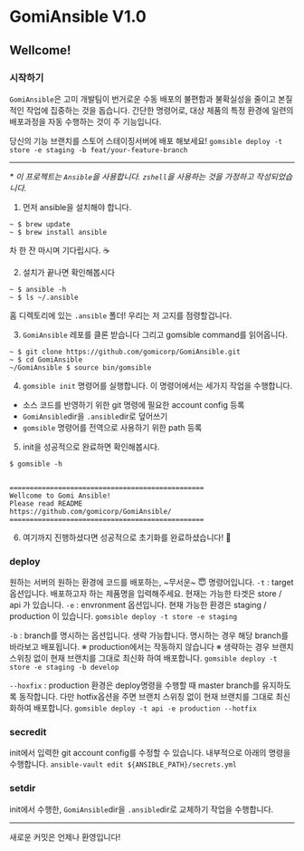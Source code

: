 # GomiAnsible V1.0

## Wellcome!

### 시작하기


`GomiAnsible`은 고미 개발팀이 번거로운 수동 배포의 불편함과 불확실성을 줄이고 본질적인 작업에 집중하는 것을 돕습니다.
간단한 명령어로, 대상 제품의 특정 환경에 일련의 배포과정을 자동 수행하는 것이 주 기능입니다.

당신의 기능 브랜치를 스토어 스테이징서버에 배포 해보세요! 
`gomsible deploy -t store -e staging -b feat/your-feature-branch`

---
_* 이 프로젝트는 `Ansible`을 사용합니다._
_`zshell`을 사용하는 것을 가정하고 작성되었습니다._

1. 먼저 ansible을 설치해야 합니다.
```
~ $ brew update
~ $ brew install ansible
```
차 한 잔 마시며 기다립시다. ☕️

2. 설치가 끝나면 확인해봅시다
```
~ $ ansible -h
~ $ ls ~/.ansible
```
홈 디렉토리에 있는 `.ansible` 폴더! 우리는 저 고지를 점령할겁니다.

3. `GomiAnsible` 레포를 클론 받습니다 그리고 gomsible command를 읽어옵니다.
```
~ $ git clone https://github.com/gomicorp/GomiAnsible.git
~ $ cd GomiAnsible
~/GomiAnsible $ source bin/gomsible
```

4. `gomsible init` 명령어를 실행합니다. 이 명령어에서는 세가지 작업을 수행합니다.
  - 소스 코드를 반영하기 위한 git 명령에 필요한 account config 등록
  - `GomiAnsible`dir을 `.ansible`dir로 덮어쓰기
  - `gomsible` 명령어를 전역으로 사용하기 위한 path 등록

5. init을 성공적으로 완료하면 확인해봅시다.
```
$ gomsible -h


================================================
Wellcome to Gomi Ansible!
Please read README
https://github.com/gomicorp/GomiAnsible/
================================================
```

6. 여기까지 진행하셨다면 성공적으로 초기화를 완료하셨습니다! 🎉

### deploy
원하는 서버의 원하는 환경에 코드를 배포하는, ~무서운~ 😇 명령어입니다.
`-t` : target 옵션입니다. 배포하고자 하는 제품명을 입력해주세요. 현재는 가능한 타겟은 store / api 가 있습니다.
`-e` : envronment 옵션입니다. 현재 가능한 환경은 staging / production 이 있습니다.
`gomsible deploy -t store -e staging`

`-b` : branch를 명시하는 옵션입니다. 생략 가능합니다. 
명시하는 경우 해당 branch를 바라보고 배포됩니다. ※ production에서는 작동하지 않습니다 ※
생략하는 경우 브랜치 스위칭 없이 현재 브랜치를 그대로 최신화 하여 배포합니다.
`gomsible deploy -t store -e staging -b develop` 

`--hoxfix` : production 환경은 deploy명령을 수행할 때 master branch를 유지하도록 동작합니다. 
다만 hotfix옵션을 주면 브랜치 스위칭 없이 현재 브랜치를 그대로 최신화하여 배포합니다.
`gomsible deploy -t api -e production --hotfix`

### secredit
init에서 입력한 git account config를 수정할 수 있습니다.
내부적으로 아래의 명령을 수행합니다.
`ansible-vault edit ${ANSIBLE_PATH}/secrets.yml`

### setdir
init에서 수행한, `GomiAnsible`dir을 `.ansible`dir로 교체하기 작업을 수행합니다.

---
새로운 커밋은 언제나 환영입니다!

